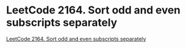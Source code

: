 # LeetCode 2164. Sort odd and even subscripts separately
[LeetCode 2164. Sort odd and even subscripts separately](https://aiwithcloud.com/2022/09/19/leetcode_2164-_sort_odd_and_even_subscripts_separately/)